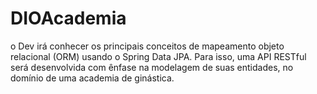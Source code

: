 # DIOAcademia
o Dev irá conhecer os principais conceitos de mapeamento objeto relacional (ORM) usando o Spring Data JPA. Para isso, uma API RESTful será desenvolvida com ênfase na modelagem de suas entidades, no domínio de uma academia de ginástica.
